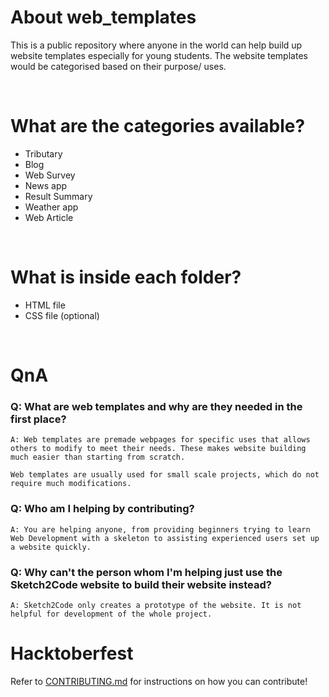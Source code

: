 # About web_templates

This is a public repository where anyone in the world can help build up website templates especially for young students. The website templates would be categorised based on their purpose/ uses.

<br>

# What are the categories available?

- Tributary
- Blog
- Web Survey
- News app
- Result Summary
- Weather app
- Web Article

<br>

# What is inside each folder?

- HTML file
- CSS file (optional)

<br>

# QnA

### Q: What are web templates and why are they needed in the first place?

    A: Web templates are premade webpages for specific uses that allows others to modify to meet their needs. These makes website building much easier than starting from scratch.
    
    Web templates are usually used for small scale projects, which do not require much modifications.

### Q: Who am I helping by contributing?

    A: You are helping anyone, from providing beginners trying to learn Web Development with a skeleton to assisting experienced users set up a website quickly.

### Q: Why can't the person whom I'm helping just use the Sketch2Code website to build their website instead?

    A: Sketch2Code only creates a prototype of the website. It is not helpful for development of the whole project.

# Hacktoberfest

Refer to [CONTRIBUTING.md](https://github.com/dunmanhigh/web_templates/blob/main/CONTRIBUTING.md) for instructions on how you can contribute!
